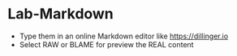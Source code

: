 # Lab-Markdown
* Type them in an online Markdown editor like https://dillinger.io
* Select RAW or BLAME for preview the REAL content
